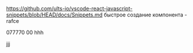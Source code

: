 https://github.com/ults-io/vscode-react-javascript-snippets/blob/HEAD/docs/Snippets.md
быстрое создание компонента - rafce

077770
00
hhh

<div>jjj</div>
